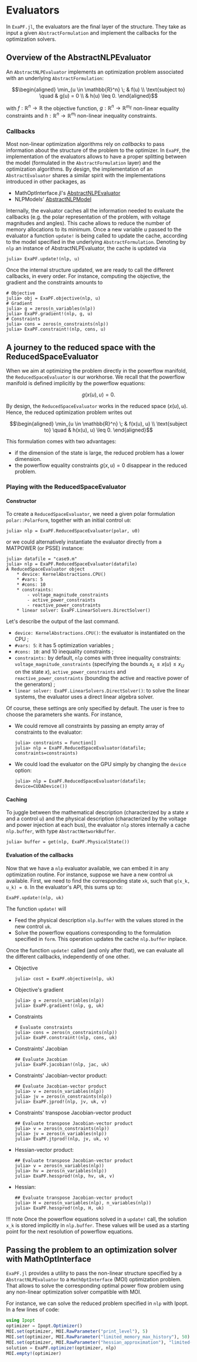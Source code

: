 # Evaluators

In `ExaPF.jl`, the evaluators are the final layer of the structure.
They take as input a given `AbstractFormulation` and implement the
callbacks for the optimization solvers.

## Overview of the AbstractNLPEvaluator

An `AbstractNLPEvaluator` implements an optimization problem
associated with an underlying `AbstractFormulation`:
```math
\begin{aligned}
\min_{u \in \mathbb{R}^n} \;             & f(u)     \\
\text{subject to} \quad & g(u) = 0 \\
                        & h(u) \leq 0.
\end{aligned}
```
with $f: \mathbb{R}^n \to \mathbb{R}$ the objective function,
$g: \mathbb{R}^n \to \mathbb{R}^{m_E}$ non-linear equality constraints and
$h: \mathbb{R}^n \to \mathbb{R}^{m_I}$ non-linear inequality constraints.

### Callbacks

Most non-linear optimization algorithms rely on *callbacks* to pass
information about the structure of the problem to the optimizer.
In `ExaPF`, the implementation of the evaluators allows to have a proper splitting
between the model (formulated in the `AbstractFormulation` layer)
and the optimization algorithms. By design, the implementation
of an `AbstractEvaluator` shares a similar spirit with the implementations
introduced in other packages, as

- MathOptInterface.jl's [AbstractNLPEvaluator](https://jump.dev/MathOptInterface.jl/stable/apireference/#MathOptInterface.AbstractNLPEvaluator)
- NLPModels' [AbstractNLPModel](https://juliasmoothoptimizers.github.io/NLPModels.jl/stable/api/#AbstractNLPModel-functions)

Internally, the evaluator caches all the information needed to evaluate
the callbacks (e.g. the polar representation of the problem, with voltage
magnitudes and angles). This cache allows to reduce the number of memory allocations to
its minimum.
Once a new variable $u$ passed to the evaluator
a function `update!` is being called to update the cache,
according to the model specified in the underlying `AbstractFormulation`.
Denoting by `nlp` an instance of AbstractNLPEvaluator, the cache is
updated via
```julia-repl
julia> ExaPF.update!(nlp, u)
```

Once the internal structure updated, we are ready to call the different
callbacks, in every order. For instance, computing the objective, the
gradient and the constraints amounts to
```julia-repl
# Objective
julia> obj = ExaPF.objective(nlp, u)
# Gradient
julia> g = zeros(n_variables(nlp))
julia> ExaPF.gradient!(nlp, g, u)
# Constraints
julia> cons = zeros(n_constraints(nlp))
julia> ExaPF.constraint!(nlp, cons, u)

```


## A journey to the reduced space with the ReducedSpaceEvaluator

When we aim at optimizing the problem directly in the powerflow
manifold, the `ReducedSpaceEvaluator` is our workhorse.
We recall that the powerflow manifold is defined implicitly by the
powerflow equations:
```math
    g(x(u), u) = 0.
```
By design, the `ReducedSpaceEvaluator` works in the reduced
space $(x(u), u)$. Hence, the reduced optimization problem writes out
```math
\begin{aligned}
\min_{u \in \mathbb{R}^n} \; & f(x(u), u) \\
\text{subject to} \quad      & h(x(u), u) \leq 0.
\end{aligned}
```
This formulation comes with two advantages:

- if the dimension of the state is large, the reduced problem has
  a lower dimension.
- the powerflow equality constraints $g(x, u) = 0$ disappear in the reduced problem.


### Playing with the ReducedSpaceEvaluator

#### Constructor
To create a `ReducedSpaceEvaluator`, we need a given polar formulation
`polar::PolarForm`, together with an initial control `u0`:
```julia-repl
julia> nlp = ExaPF.ReducedSpaceEvaluator(polar, u0)

```
or we could alternatively instantiate the evaluator directly from
a MATPOWER (or PSSE) instance:
```julia-repl
julia> datafile = "case9.m"
julia> nlp = ExaPF.ReducedSpaceEvaluator(datafile)
A ReducedSpaceEvaluator object
    * device: KernelAbstractions.CPU()
    * #vars: 5
    * #cons: 10
    * constraints:
        - voltage_magnitude_constraints
        - active_power_constraints
        - reactive_power_constraints
    * linear solver: ExaPF.LinearSolvers.DirectSolver()

```

Let's describe the output of the last command.

* `device: KernelAbstractions.CPU()`: the evaluator is instantiated on the CPU ;
* `#vars: 5`: it has 5 optimization variables ;
* `#cons: 10`: and 10 inequality constraints ;
* `constraints:` by default, `nlp` comes with three inequality constraints: `voltage_magnitude_constraints` (specifying the bounds $x_L \leq x(u) \leq x_U$ on the state $x$), `active_power_constraints` and `reactive_power_constraints` (bounding the active and reactive power of the generators) ;
* `linear solver: ExaPF.LinearSolvers.DirectSolver()`: to solve the linear systems, the evaluator uses a direct linear algebra solver.

Of course, these settings are only specified by default. The user is free
to choose the parameters she wants. For instance,

* We could remove all constraints by passing an empty array of constraints
  to the evaluator:
  ```julia-repl
  julia> constraints = Function[]
  julia> nlp = ExaPF.ReducedSpaceEvaluator(datafile; constraints=constraints)
  ```
* We could load the evaluator on the GPU simply by changing the `device` option:
  ```julia-repl
  julia> nlp = ExaPF.ReducedSpaceEvaluator(datafile; device=CUDADevice())
  ```



#### Caching

To juggle between the mathematical description (characterized
by a state $x$ and a control $u$) and the physical description (characterized
by the voltage and power injection at each bus), the evaluator `nlp`
stores internally a cache `nlp.buffer`, with type `AbstractNetworkBuffer`.
```julia-repl
julia> buffer = get(nlp, ExaPF.PhysicalState())
```

#### Evaluation of the callbacks

Now that we have a `nlp` evaluator available, we can embed it in any
optimization routine. For instance, suppose we have a new control `uk`
available. First, we need to find the corresponding state `xk`,
such that ``g(x_k, u_k) = 0``.
In the evaluator's API, this sums up to:
```julia-repl
ExaPF.update!(nlp, uk)

```
The function `update!` will
- Feed the physical description `nlp.buffer` with the values stored in the new control `uk`.
- Solve the powerflow equations corresponding to the formulation specified in `form`. This operation
  updates the cache `nlp.buffer` inplace.

Once the function `update!` called (and only after that), we can evaluate
all the different callbacks, independently of one other.

* Objective
  ```julia-repl
  julia> cost = ExaPF.objective(nlp, uk)
  ```
* Objective's gradient
  ```julia-repl
  julia> g = zeros(n_variables(nlp))
  julia> ExaPF.gradient!(nlp, g, uk)
  ```
* Constraints
  ```julia-repl
  # Evaluate constraints
  julia> cons = zeros(n_constraints(nlp))
  julia> ExaPF.constraint!(nlp, cons, uk)
  ```
* Constraints' Jacobian
  ```julia-repl
  ## Evaluate Jacobian
  julia> ExaPF.jacobian!(nlp, jac, uk)
  ```
* Constraints' Jacobian-vector product:
  ```julia-repl
  ## Evaluate Jacobian-vector product
  julia> v = zeros(n_variables(nlp))
  julia> jv = zeros(n_constraints(nlp))
  julia> ExaPF.jprod!(nlp, jv, uk, v)
  ```
* Constraints' transpose Jacobian-vector product
  ```julia-repl
  ## Evaluate transpose Jacobian-vector product
  julia> v = zeros(n_constraints(nlp))
  julia> jv = zeros(n_variables(nlp))
  julia> ExaPF.jtprod!(nlp, jv, uk, v)
  ```
* Hessian-vector product:
  ```julia-repl
  ## Evaluate transpose Jacobian-vector product
  julia> v = zeros(n_variables(nlp))
  julia> hv = zeros(n_variables(nlp))
  julia> ExaPF.hessprod!(nlp, hv, uk, v)
  ```
* Hessian:
  ```julia-repl
  ## Evaluate transpose Jacobian-vector product
  julia> H = zeros(n_variables(nlp), n_variables(nlp))
  julia> ExaPF.hessprod!(nlp, H, uk)
  ```

!!! note
    Once the powerflow equations solved in a `update!` call, the solution ``x_k`` is stored implicitly in `nlp.buffer`. These values will be used as a starting point for the next resolution of powerflow equations.

## Passing the problem to an optimization solver with MathOptInterface

`ExaPF.jl` provides a utility to pass the non-linear structure
specified by a `AbstractNLPEvaluator` to a `MathOptInterface` (MOI)
optimization problem. That allows to solve the corresponding
optimal power flow problem using any non-linear optimization solver compatible
with MOI.

For instance, we can solve the reduced problem specified
in `nlp` with Ipopt. In a few lines of code:

```julia
using Ipopt
optimizer = Ipopt.Optimizer()
MOI.set(optimizer, MOI.RawParameter("print_level"), 5)
MOI.set(optimizer, MOI.RawParameter("limited_memory_max_history"), 50)
MOI.set(optimizer, MOI.RawParameter("hessian_approximation"), "limited-memory")
solution = ExaPF.optimize!(optimizer, nlp)
MOI.empty!(optimizer)

```
